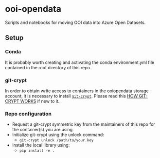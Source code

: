 # ooi-opendata
Scripts and notebooks for moving OOI data into Azure Open Datasets.

## Setup

### Conda

It is probably worth creating and activating the conda environment.yml file contained in the root directory of this repo.

### git-crypt

In order to obtain write access to containers in the ooiopendata storage account, it is necessary to install [`git-crypt`](https://www.agwa.name/projects/git-crypt/). Please read this [HOW GIT-CRYPT WORKS](https://www.agwa.name/projects/git-crypt/) if new to it.

### Repo configuration

* Request a git-crypt symmetric key from the maintainers of this repo for the container(s) you are using.
* Initialize git-crypt using the unlock command:
  * `git-crypt unlock /path/to/your.key`
* Install the local library using:
  * `pip install -e .`
